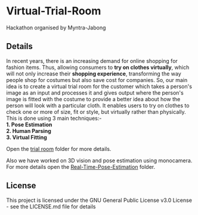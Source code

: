 # Virtual-Trial-Room
Hackathon organised by Myntra-Jabong


## Details
In recent years, there is an increasing demand for online shopping for fashion items. Thus, allowing consumers to <b>try on clothes virtually</b>, which will not only increase their <b>shopping experience</b>, transforming the way people shop for costumes but also save cost for companies. So, our main idea is to create a virtual trial room for the customer which takes a person's image as an input and processes it and gives output where the person's image is fitted with the costume to provide a better idea about how the person will look with a particular cloth. It enables users to try on clothes to check one or more of size, fit or style, but virtually rather than physically. This is done using  3 main techniques:- <br>
<b>1. Pose Estimation<br>
2. Human Parsing<br>
3. Virtual Fitting<br>
</b>

Open the [trial room](https://github.com/bislara/Virtuall-Trial-Room/tree/master/trial%20room)  folder for more details.

Also we have worked on 3D vision and pose estimation using monocamera. For more details open the [Real-Time-Pose-Estimation](https://github.com/bislara/Virtuall-Trial-Room/tree/master/Real-Time-Pose-Estimation) folder. 


## License
This project is licensed under the GNU General Public License v3.0 License - see the LICENSE.md file for details
